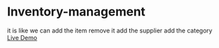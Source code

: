 # Inventory-management
it is like we can add the item remove it add the supplier add the category
<a href="http://inventorymanagement6699.infinityfreeapp.com/index.php" target="_blank">Live Demo</a>
